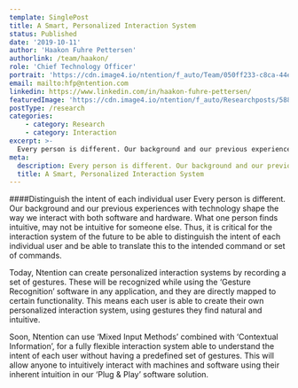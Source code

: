 ```yaml
---
template: SinglePost
title: A Smart, Personalized Interaction System
status: Published
date: '2019-10-11'
author: 'Haakon Fuhre Pettersen'
authorlink: /team/haakon/
role: 'Chief Technology Officer'
portrait: 'https://cdn.image4.io/ntention/f_auto/Team/050ff233-c8ca-44ec-8c0a-b4de723884a6.Jpeg'
email: mailto:hfp@ntention.com
linkedin: https://www.linkedin.com/in/haakon-fuhre-pettersen/
featuredImage: 'https://cdn.image4.io/ntention/f_auto/Researchposts/58869017-298f-44d4-b067-b5a082c54d6a.Jpeg'
postType: /research
categories:
    - category: Research
    - category: Interaction
excerpt: >-
  Every person is different. Our background and our previous experiences with technology shape the way we interact with both software and hardware. What one person finds intuitive, may not be intuitive for someone else.
meta:
  description: Every person is different. Our background and our previous experiences with technology shape the way we interact with both software and hardware. What one person finds intuitive, may not be intuitive for someone else. Thus, it is critical for the interaction system of the future
  title: A Smart, Personalized Interaction System
---
```

####Distinguish the intent of each individual user
Every person is different. Our background and our previous experiences with technology shape the way we interact with both software and hardware. What one person finds intuitive, may not be intuitive for someone else. Thus, it is critical for the interaction system of the future to be able to distinguish the intent of each individual user and be able to translate this to the intended command or set of commands.

Today, Ntention can create personalized interaction systems by recording a set of gestures. These will be recognized while using the ‘Gesture Recognition’ software in any application, and they are directly mapped to certain functionality. This means each user is able to create their own personalized interaction system, using gestures they find natural and intuitive.

Soon, Ntention can use ‘Mixed Input Methods’ combined with ‘Contextual Information’, for a fully flexible interaction system able to understand the intent of each user without having a predefined set of gestures. This will allow anyone to intuitively interact with machines and software using their inherent intuition in our ‘Plug & Play’ software solution.
